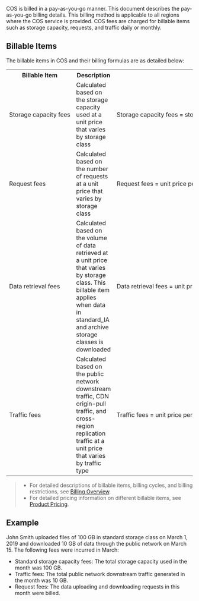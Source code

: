 COS is billed in a pay-as-you-go manner. This document describes the pay-as-you-go billing details. This billing method is applicable to all regions where the COS service is provided. COS fees are charged for billable items such as storage capacity, requests, and traffic daily or monthly.


## Billable Items

The billable items in COS and their billing formulas are as detailed below:
<table>
   <tr>
      <th>Billable Item</th>
      <th>Description</th>
      <th>Billing Formula</th>
   </tr>
   <tr>
      <td nowrap="nowrap">Storage capacity fees</td>
      <td>Calculated based on the storage capacity used at a unit price that varies by storage class</td>
      <td nowrap="nowrap">Storage capacity fees = storage capacity unit price * monthly storage capacity used</td>
   </tr>
   <tr>
      <td>Request fees</td>
      <td>Calculated based on the number of requests at a unit price that varies by storage class</td>
      <td nowrap="nowrap">Request fees = unit price per 10,000 requests * monthly accumulated number of requests / 10,000</td>
   </tr>
   <tr>
      <td>Data retrieval fees</td>
      <td>Calculated based on the volume of data retrieved at a unit price that varies by storage class. This billable item applies when data in standard_IA and archive storage classes is downloaded</td>
      <td nowrap="nowrap">Data retrieval fees = unit price per GB * monthly amount of data retrieved </td>
   </tr>
   <tr>
      <td>Traffic fees</td>
      <td>Calculated based on the public network downstream traffic, CDN origin-pull traffic, and cross-region replication traffic at a unit price that varies by traffic type</td>
      <td nowrap="nowrap">Traffic fees = unit price per GB * daily accumulated traffic</td>
   </tr>
</table>



> 
> - For detailed descriptions of billable items, billing cycles, and billing restrictions, see [Billing Overview](https://intl.cloud.tencent.com/document/product/436/32529).
> - For detailed pricing information on different billable items, see [Product Pricing](https://intl.cloud.tencent.com/document/product/436/6239).

## Example

John Smith uploaded files of 100 GB in standard storage class on March 1, 2019 and downloaded 10 GB of data through the public network on March 15. The following fees were incurred in March:

- Standard storage capacity fees: The total storage capacity used in the month was 100 GB.
- Traffic fees: The total public network downstream traffic generated in the month was 10 GB.
- Request fees: The data uploading and downloading requests in this month were billed.


